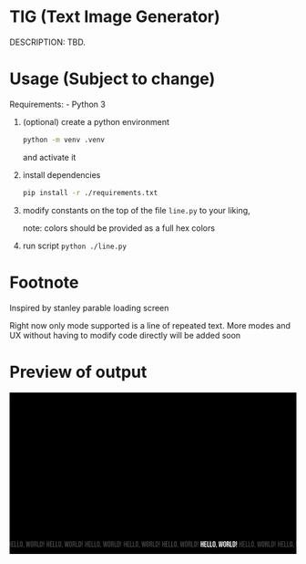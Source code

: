 # TIG (Text Image Generator)

DESCRIPTION: TBD.

# Usage (Subject to change)

Requirements:
    - Python 3

1. (optional) create a python environment

    ```sh
    python -m venv .venv
    ```

    and activate it

2. install dependencies

    ```sh
    pip install -r ./requirements.txt
    ```

3. modify constants on the top of the file `line.py` to your liking,

    note: colors should be provided as a full hex colors

4. run script `python ./line.py`

# Footnote

Inspired by stanley parable loading screen

Right now only mode supported is a line of repeated text. More modes and UX without having to modify code directly will be added soon

# Preview of output

![line preview](./docs/preview-line.png)

